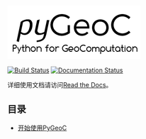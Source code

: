 ![pygeoc](docs/img/pygeoc.png)

[![Build Status](https://travis-ci.org/lreis2415/PyGeoC.svg?branch=master)](https://travis-ci.org/lreis2415/PyGeoC)
[![Documentation Status](https://readthedocs.org/projects/pygeoc/badge/?version=latest)](http://pygeoc.readthedocs.io/zh_CN/latest/?badge=latest)

详细使用文档请访问[Read the Docs](http://pygeoc.readthedocs.org)。
## 目录

+ [开始使用PyGeoC](docs/getting-started.md)

